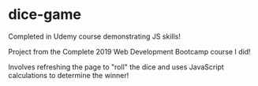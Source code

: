 # dice-game
Completed in Udemy course demonstrating JS skills!

Project from the Complete 2019 Web Development Bootcamp course I did!

Involves refreshing the page to "roll" the dice and uses JavaScript calculations to determine the winner! 
